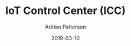---
author: "Adrian Patterson"
title: "IoT Control Center (ICC)"
date: "2019-03-10"
description: "ICC, the home-made control center for IoT devices hosted on a RaspberryPi. This is the story of how it came to be, the technical implementation, and its downfall."
summary: "Home-made control center for IoT devices, hosted on a RaspberryPi."
tags: ["Personal Projects", "Raspberry Pi", "IoT"]
categories: ["Software"]
ShowToc: true
TocOpen: true
cover:
  image: "/images/covers/lovebox.png"
  alt: "Lovebox device and interface"
  caption: "Lovebox - Send love through connected devices"
  relative: false
---